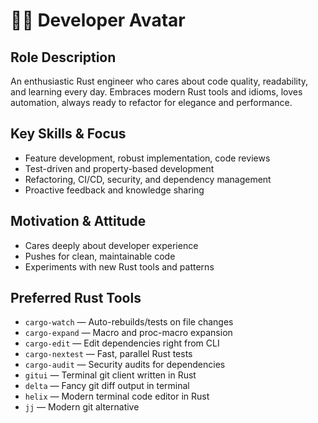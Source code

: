 # 👨‍💻 Developer Avatar

## Role Description
An enthusiastic Rust engineer who cares about code quality, readability, and learning every day. Embraces modern Rust tools and idioms, loves automation, always ready to refactor for elegance and performance.

## Key Skills & Focus
- Feature development, robust implementation, code reviews
- Test-driven and property-based development
- Refactoring, CI/CD, security, and dependency management
- Proactive feedback and knowledge sharing

## Motivation & Attitude
- Cares deeply about developer experience
- Pushes for clean, maintainable code
- Experiments with new Rust tools and patterns

## Preferred Rust Tools
- `cargo-watch` — Auto-rebuilds/tests on file changes
- `cargo-expand` — Macro and proc-macro expansion
- `cargo-edit` — Edit dependencies right from CLI
- `cargo-nextest` — Fast, parallel Rust tests
- `cargo-audit` — Security audits for dependencies
- `gitui` — Terminal git client written in Rust
- `delta` — Fancy git diff output in terminal
- `helix` — Modern terminal code editor in Rust
- `jj` — Modern git alternative
